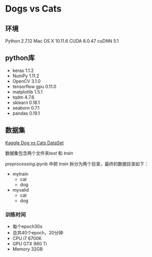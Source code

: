 # Dogs vs Cats

## 环境

Python 2.7.12
Mac OS X 10.11.6
CUDA 8.0.47
cuDNN 5.1

## python库

- keras 1.1.2
- NumPy 1.11.2
- OpenCV 3.1.0
- tensorflow gpu 0.11.0
- matplotlib 1.5.1
- tqdm 4.7.6
- sklearn 0.18.1
- seaborn 0.7.1
- pandas 0.19.1

## 数据集

[Kaggle Dog vs Cats DataSet](https://www.kaggle.com/c/dogs-vs-cats-redux-kernels-edition/data)

数据集包含两个文件夹*test* 和 *train*

*preprocessing.ipynb*  中把 *train* 拆分为两个目录，最终的数据目录如下：

- mytrain 
	- cat
	- dog
- myvalid 
	- cat
	- dog

### 训练时间

- 每个epoch30s
- 总共40个epoch，20分钟
- CPU i7 6700K
- GPU GTX 980 Ti
- Memory 32GB